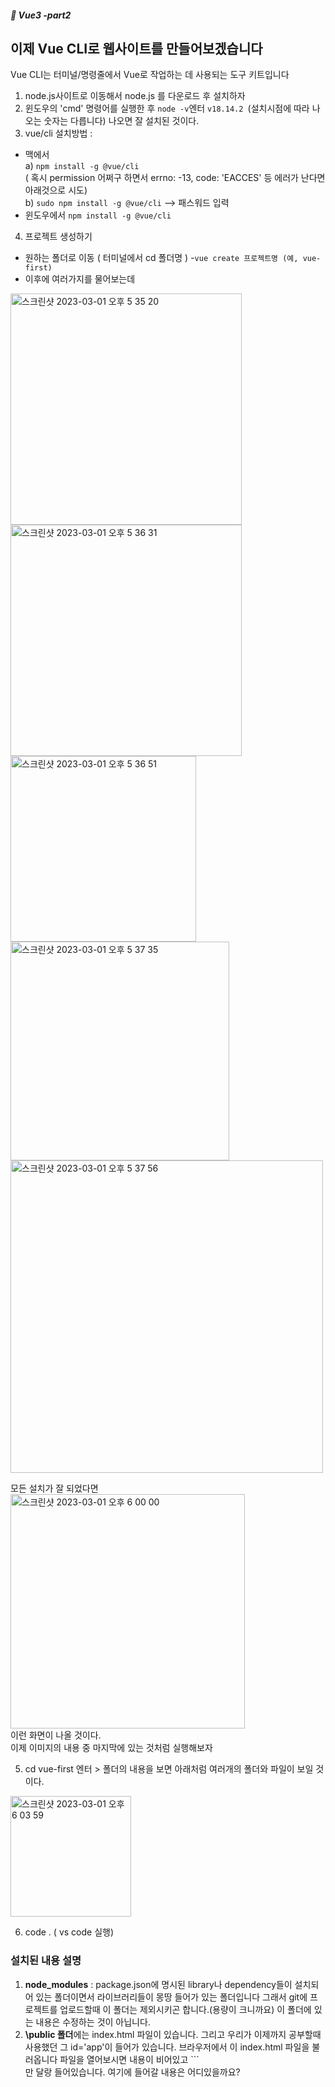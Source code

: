 ##### :cactus: Vue3 -part2


## 이제 Vue CLI로 웹사이트를 만들어보겠습니다 
Vue CLI는 터미널/명령줄에서 Vue로 작업하는 데 사용되는 도구 키트입니다

1. node.js사이트로 이동해서 node.js 를 다운로드 후 설치하자
2. 윈도우의 'cmd' 명령어를 실행한 후 ``` node -v ```엔터  ``` v18.14.2  ```(설치시점에 따라 나오는 숫자는 다릅니다) 나오면 잘 설치된 것이다. 
3. vue/cli 설치방법 : 
  - 맥에서   
    a) ```npm install -g @vue/cli ```  
       ( 혹시 permission 어쩌구 하면서 errno: -13, code: 'EACCES' 등 에러가 난다면 아래것으로 시도)   
    b) ``` sudo npm install -g @vue/cli ``` --> 패스워드 입력
  - 윈도우에서 ``` npm install -g @vue/cli ```
4. 프로젝트 생성하기
  - 원하는 폴더로 이동 ( 터미널에서 cd 폴더명 )
  -``` vue create 프로젝트명 (예, vue-first) ```
  - 이후에 여러가지를 물어보는데 
<img width="370" alt="스크린샷 2023-03-01 오후 5 35 20" src="https://user-images.githubusercontent.com/48478079/222087200-2414864b-fb8f-4378-ae40-2f084bb6c64e.png"> 
<img width="370" alt="스크린샷 2023-03-01 오후 5 36 31" src="https://user-images.githubusercontent.com/48478079/222087216-a60f4f8f-0beb-4e4e-9857-7cca1bc943a8.png">
<img width="297" alt="스크린샷 2023-03-01 오후 5 36 51" src="https://user-images.githubusercontent.com/48478079/222087339-ab68e7ae-7b1d-468f-a055-c61b697fd398.png">
<img width="350" alt="스크린샷 2023-03-01 오후 5 37 35" src="https://user-images.githubusercontent.com/48478079/222087357-1d858234-1d28-4cc2-b17d-c1b925287e0c.png">
<img width="500" alt="스크린샷 2023-03-01 오후 5 37 56" src="https://user-images.githubusercontent.com/48478079/222087377-e40b7e51-7b5f-4464-8c14-db2480d06efb.png">  

모든 설치가 잘 되었다면  
<img width="375" alt="스크린샷 2023-03-01 오후 6 00 00" src="https://user-images.githubusercontent.com/48478079/222092111-d07d32e6-93b5-4281-8bf5-9151ba36d38c.png">  
이런 화면이 나올 것이다.   
이제 이미지의 내용 중 마지막에 있는 것처럼 실행해보자

5. cd vue-first 엔터 > 폴더의 내용을 보면 아래처럼 여러개의 폴더와 파일이 보일 것이다.

<img width="193" alt="스크린샷 2023-03-01 오후 6 03 59" src="https://user-images.githubusercontent.com/48478079/222093037-668f7565-c908-4c39-bc74-33fa8fc0d54e.png">

6. code .  ( vs code 실행) 

### 설치된 내용 설명
1. <b>node_modules</b> : package.json에 명시된 library나 dependency들이 설치되어 있는 폴더이면서 라이브러리들이 몽땅 들어가 있는 폴더입니다 그래서 git에 프로젝트를 업로드할때 이 폴더는 제외시키곤 합니다.(용량이 크니까요) 이 폴더에 있는 내용은 수정하는 것이 아닙니다.
2. <b>\public 폴더</b>에는 index.html 파일이 있습니다. 그리고 우리가 이제까지 공부할때 사용했던 그 id='app'이 들어가 있습니다. 브라우저에서 이 index.html 파일을 불러옵니다 파일을 열어보시면 내용이 비어있고 ``` <div id='app'></div> 만 달랑 들어있습니다. 여기에 들어갈 내용은 어디있을까요? 
